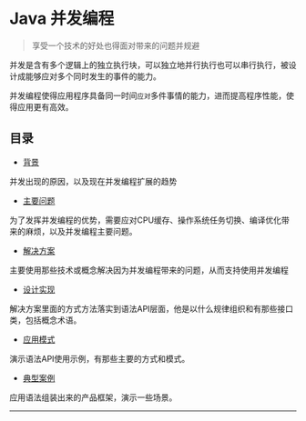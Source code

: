#   Java 并发编程

>   享受一个技术的好处也得面对带来的问题并规避

并发是含有多个逻辑上的独立执行块，可以独立地并行执行也可以串行执行，被设计成能够应对多个同时发生的事件的能力。

并发编程使得应用程序具备同一时间`应对`多件事情的能力，进而提高程序性能，使得应用更有高效。


##  目录

-   [背景](101x.md)

并发出现的原因，以及现在并发编程扩展的趋势

-   [主要问题](102x.md)

为了发挥并发编程的优势，需要应对CPU缓存、操作系统任务切换、编译优化带来的麻烦，以及并发编程主要问题。

-   [解决方案](103x.md)

主要使用那些技术或概念解决因为并发编程带来的问题，从而支持使用并发编程

-   [设计实现](104x.md)

解决方案里面的方式方法落实到语法API层面，他是以什么规律组织和有那些接口类，包括概念术语。

-   [应用模式](105x.md)

演示语法API使用示例，有那些主要的方式和模式。

-   [典型案例](106x.md)

应用语法组装出来的产品框架，演示一些场景。


----

